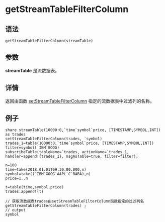 # getStreamTableFilterColumn

## 语法

`getStreamTableFilterColumn(streamTable)`

## 参数

**streamTable** 是流数据表。

## 详情

返回由函数 [setStreamTableFilterColumn](../s/setStreamTableFilterColumn.md) 指定的流数据表中过滤列的名称。

## 例子

```
share streamTable(10000:0,`time`symbol`price, [TIMESTAMP,SYMBOL,INT]) as trades
setStreamTableFilterColumn(trades, `symbol)
trades_1=table(10000:0,`time`symbol`price, [TIMESTAMP,SYMBOL,INT])
filter=symbol(`IBM`GOOG)
subscribeTable(tableName=`trades, actionName=`trades_1, handler=append!{trades_1}, msgAsTable=true, filter=filter);

n=100
time=take(2018.01.01T09:30:00.000,n)
symbol=take((`IBM`GOOG`AAPL`C`BABA),n)
price=1..n

t=table(time,symbol,price)
trades.append!(t)

// 获取流数据表trades由setStreamTableFilterColumn函数指定的过滤列名
getStreamTableFilterColumn(trades) ;
// output
symbol
```

